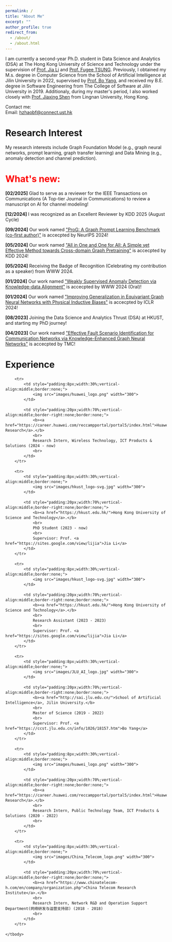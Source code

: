 ```yaml
---
permalink: /
title: "About Me"
excerpt: ""
author_profile: true
redirect_from: 
  - /about/
  - /about.html
---
```


I am currently a second-year Ph.D. student in Data Science and Analytics (DSA) at The Hong Kong University of 
Science and Technology under the supervision of [Prof. Jia Li](https://sites.google.com/view/lijia) and [Prof. Fugee
TSUNG](https://seng.hkust.edu.hk/about/people/faculty/fugee-tsung). Previously, I 
obtained my M.s. degree in Computer Science from the School of Artificial Intelligence at Jilin University in 2022, 
supervised by [Prof. Bo Yang](https://ccst.jlu.edu.cn/info/1026/18157.htm), and received my B.E. degree in Software 
Engineering from The College of Software at Jilin University in 2019. Additionaly, during my master's period, I also 
worked closely with [Prof. Jiaxing Shen](https://shenjiaxing.github.io/) from Lingnan University, Hong Kong.

Contact me:
<br/>
Email: hzhaobf@connect.ust.hk

<h1>Research Interest</h1>
My research interests include Graph Foundation Model (e.g., graph neural networks, prompt learning, graph transfer learning) and 
Data Mining (e.g., anomaly detection and channel prediction).

<h1 style="color:red">What's  new:</h1>
<p><b>[02/2025]</b> Glad to serve as a reviewer for the IEEE Transactions on Communications (A Top-tier Journal in Communications) to review a manuscript on AI for channel modeling! <p>
<p><b>[12/2024]</b> I was recognized as an Excellent Reviewer by KDD 2025 (August Cycle) <p>
<p><b>[09/2024]</b> Our work named <a href="https://arxiv.org/abs/2406.05346">"ProG: A Graph Prompt Learning Benchmark (co-first author)"</a> is accecpted by NeurIPS 2024! <p>
<p><b>[05/2024]</b> Our work named <a href="https://arxiv.org/abs/2402.09834">"All in One and One for All: A Simple yet Effective Method towards Cross-domain Graph Pretraining"</a> is accecpted by KDD 2024! <p>
<p><b>[05/2024]</b> Receiving the Badge of Recognition (Celebrating my contribution as a speaker) from WWW 2024. <p>
<p><b>[01/2024]</b> Our work named <a href="https://arxiv.org/abs/2402.03785">"Weakly Supervised Anomaly Detection via Knowledge-data Alignment"</a> is accecpted by WWW 2024 (Oral)! <p>
<p><b>[01/2024]</b> Our work named <a href="https://openreview.net/pdf?id=3oTPsORaDH">"Improving Generalization in Equivariant Graph Neural Networks with Physical Inductive Biases"</a> is accecpted by ICLR 2024! <p>
<p><b>[08/2023]</b> Joining the Data Science and Analytics Thrust (DSA) at HKUST, and starting my PhD journey! <p> 
<p> <b>[04/2023]</b> Our work named <a href="https://shenjiaxing.github.io/pdf/zhao2023effective.pdf">"Effective Fault Scenario Identification for Communication Networks via Knowledge-Enhanced Graph Neural Networks"</a> is accecpted by TMC! <p> 

<h1>Experience</h1>

<table style="width:100%;border:0px;border-spacing:0px;border-collapse:separate;margin-right:0;margin-left:0;font-size:0.95em;">
    <tbody>

        <tr>
            <td style="padding:8px;width:30%;vertical-align:middle;border:none;"> 
                <img src="images/huawei_logo.png" width="300">
            </td>
            
            <td style="padding:20px;width:70%;vertical-align:middle;border-right:none;border:none;">
                <b><a href="https://career.huawei.com/reccampportal/portal5/index.html">Huawei Research</a>.</b>
                <br>
                Research Intern, Wireless Technology, ICT Products & Solutions (2024 - now)
                <br>
            </td>            
        </tr>

        <tr>
            <td style="padding:8px;width:30%;vertical-align:middle;border:none;"> 
                <img src="images/hkust_logo-svg.jpg" width="300">
            </td>
            
            <td style="padding:20px;width:70%;vertical-align:middle;border-right:none;border:none;">
                <b><a href="https://hkust.edu.hk/">Hong Kong University of Science and Technology</a>.</b>
                <br>
                PhD Student (2023 - now)
                <br>
                Supervisor: Prof. <a href="https://sites.google.com/view/lijia">Jia Li</a>
            </td>            
        </tr>

        <tr>
            <td style="padding:8px;width:30%;vertical-align:middle;border:none;"> 
                <img src="images/hkust_logo-svg.jpg" width="300">
            </td>
            
            <td style="padding:20px;width:70%;vertical-align:middle;border-right:none;border:none;">
                <b><a href="https://hkust.edu.hk/">Hong Kong University of Science and Technology</a>.</b>
                <br>
                Research Assistant (2023 - 2023)
                <br>
                Supervisor: Prof. <a href="https://sites.google.com/view/lijia">Jia Li</a>
            </td>            
        </tr>

        <tr>
            <td style="padding:8px;width:30%;vertical-align:middle;border:none;"> 
                <img src="images/JLU_AI_logo.jpg" width="300">
            </td>
            
            <td style="padding:20px;width:70%;vertical-align:middle;border-right:none;border:none;">
                <b><a href="http://sai.jlu.edu.cn/">School of Artificial Intelligence</a>, Jilin University.</b>
                <br>
                Master of Science (2019 - 2022)
                <br>
                Supervisor: Prof. <a href="https://ccst.jlu.edu.cn/info/1026/18157.htm">Bo Yang</a>
            </td>            
        </tr>
        
        <tr>
            <td style="padding:8px;width:30%;vertical-align:middle;border:none;"> 
                <img src="images/huawei_logo.png" width="300">
            </td>
            
            <td style="padding:20px;width:70%;vertical-align:middle;border-right:none;border:none;">
                <b><a href="https://career.huawei.com/reccampportal/portal5/index.html">Huawei Research</a>.</b>
                <br>
                Research Intern, Public Technology Team, ICT Products & Solutions (2020 - 2022)
                <br>
            </td>            
        </tr>
        
        <tr>
            <td style="padding:8px;width:30%;vertical-align:middle;border:none;"> 
                <img src="images/China_Telecom_logo.png" width="300">
            </td>
            
            <td style="padding:20px;width:70%;vertical-align:middle;border-right:none;border:none;">
                <b><a href="https://www.chinatelecom-h.com/en/company/organization.php">China Telecom Research Institute</a>.</b>
                <br>
                Research Intern, Network R&D and Operation Support Department(网络研发与运营支持部) (2018 - 2018)
                <br>
            </td>            
        </tr>
        
    </tbody>
</table>

<div style='display: none'>
Getting started
======
1. Register a GitHub account if you don't have one and confirm your e-mail (required!)
1. Fork [this repository](https://github.com/academicpages/academicpages.github.io) by clicking the "fork" button in the top right. 
1. Go to the repository's settings (rightmost item in the tabs that start with "Code", should be below "Unwatch"). Rename the repository "[your GitHub username].github.io", which will also be your website's URL.
1. Set site-wide configuration and create content & metadata (see below -- also see [this set of diffs](http://archive.is/3TPas) showing what files were changed to set up [an example site](https://getorg-testacct.github.io) for a user with the username "getorg-testacct")
1. Upload any files (like PDFs, .zip files, etc.) to the files/ directory. They will appear at https://[your GitHub username].github.io/files/example.pdf.  
1. Check status by going to the repository settings, in the "GitHub pages" section

Site-wide configuration
------
The main configuration file for the site is in the base directory in [_config.yml](https://github.com/academicpages/academicpages.github.io/blob/master/_config.yml), which defines the content in the sidebars and other site-wide features. You will need to replace the default variables with ones about yourself and your site's github repository. The configuration file for the top menu is in [_data/navigation.yml](https://github.com/academicpages/academicpages.github.io/blob/master/_data/navigation.yml). For example, if you don't have a portfolio or blog posts, you can remove those items from that navigation.yml file to remove them from the header. 

Create content & metadata
------
For site content, there is one markdown file for each type of content, which are stored in directories like _publications, _talks, _posts, _teaching, or _pages. For example, each talk is a markdown file in the [_talks directory](https://github.com/academicpages/academicpages.github.io/tree/master/_talks). At the top of each markdown file is structured data in YAML about the talk, which the theme will parse to do lots of cool stuff. The same structured data about a talk is used to generate the list of talks on the [Talks page](https://academicpages.github.io/talks), each [individual page](https://academicpages.github.io/talks/2012-03-01-talk-1) for specific talks, the talks section for the [CV page](https://academicpages.github.io/cv), and the [map of places you've given a talk](https://academicpages.github.io/talkmap.html) (if you run this [python file](https://github.com/academicpages/academicpages.github.io/blob/master/talkmap.py) or [Jupyter notebook](https://github.com/academicpages/academicpages.github.io/blob/master/talkmap.ipynb), which creates the HTML for the map based on the contents of the _talks directory).

**Markdown generator**

I have also created [a set of Jupyter notebooks](https://github.com/academicpages/academicpages.github.io/tree/master/markdown_generator
) that converts a CSV containing structured data about talks or presentations into individual markdown files that will be properly formatted for the academicpages template. The sample CSVs in that directory are the ones I used to create my own personal website at stuartgeiger.com. My usual workflow is that I keep a spreadsheet of my publications and talks, then run the code in these notebooks to generate the markdown files, then commit and push them to the GitHub repository.

How to edit your site's GitHub repository
------
Many people use a git client to create files on their local computer and then push them to GitHub's servers. If you are not familiar with git, you can directly edit these configuration and markdown files directly in the github.com interface. Navigate to a file (like [this one](https://github.com/academicpages/academicpages.github.io/blob/master/_talks/2012-03-01-talk-1.md) and click the pencil icon in the top right of the content preview (to the right of the "Raw | Blame | History" buttons). You can delete a file by clicking the trashcan icon to the right of the pencil icon. You can also create new files or upload files by navigating to a directory and clicking the "Create new file" or "Upload files" buttons. 

Example: editing a markdown file for a talk
![Editing a markdown file for a talk](/images/editing-talk.png)

For more info
------
More info about configuring academicpages can be found in [the guide](https://academicpages.github.io/markdown/). The [guides for the Minimal Mistakes theme](https://mmistakes.github.io/minimal-mistakes/docs/configuration/) (which this theme was forked from) might also be helpful.
